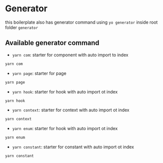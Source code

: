# Generator

this boilerplate also has generator command using `yo generator` inside root folder `generator`

## Available generator command

- `yarn com`: starter for component with auto import to index

```bash
yarn com
```

- `yarn page`: starter for page

```bash
yarn page
```

- `yarn hook`: starter for hook with auto import ot index

```bash
yarn hook
```

- `yarn context`: starter for context with auto import ot index

```bash
yarn context
```

- `yarn enum`: starter for hook with auto import ot index

```bash
yarn enum
```

- `yarn constant`: starter for constant with auto import ot index

```bash
yarn constant
```
